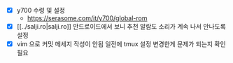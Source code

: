 - [X] y700 수령 및 설정
  + https://serasome.com/it/y700/global-rom
- [X] [[../salji.ro|salji.ro]] 안드로이드에서 보니 추천 알람도 소리가 계속 나서 안나도록 설정
- [X] vim 으로 커밋 메세지 작성이 안됨 일전에 tmux 설정 변경한게 문제가 되는지 확인 필요
